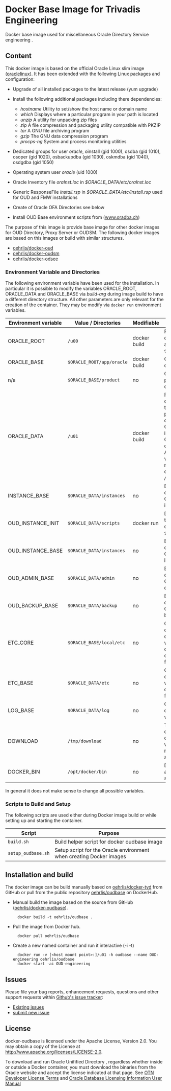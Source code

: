 # Docker Base Image for Trivadis Engineering
Docker base image used for miscellaneous Oracle Directory Service engineering .

## Content

This docker image is based on the official Oracle Linux slim image ([oraclelinux](https://hub.docker.com/r/_/oraclelinux/)). It has been extended with the following Linux packages and configuration:

* Upgrade of all installed packages to the latest release (yum upgrade)
* Install the following additional packages including there dependencies:

    * *hostname* Utility to set/show the host name or domain name
    * *which* Displays where a particular program in your path is located
    * *unzip* A utility for unpacking zip files
    * *zip* A file compression and packaging utility compatible with PKZIP
    * *tar* A GNU file archiving program
    * *gzip* The GNU data compression program
    * *procps-ng* System and process monitoring utilities
* Dedicated groups for user *oracle*, oinstall (gid 1000), osdba (gid 1010), osoper (gid 1020), osbackupdba (gid 1030), oskmdba (gid 1040), osdgdba (gid 1050)
* Operating system user *oracle* (uid 1000)
* Oracle Inventory file *oraInst.loc* in *$ORACLE_DATA/etc/oraInst.loc*
* Generic ResponseFile *install.rsp* in *$ORACLE_DATA/etc/install.rsp* used for OUD and FMW installations
* Create of Oracle OFA Directories see below
* Install OUD Base environment scripts from (www.oradba.ch) 

The purpose of this image is provide base image for other docker images for OUD Directory, Proxy Server or OUDSM. The following docker images are based on this images or build with similar structures.

   * [oehrlis/docker-oud](https://github.com/oehrlis/docker-oud)
   * [oehrlis/docker-oudsm](https://github.com/oehrlis/docker-oudsm)
   * [oehrlis/docker-odsee](https://github.com/oehrlis/docker-odsee)

### Environment Variable and Directories
The following environment variable have been used for the installation. In particular it is possible to modify the variables ORACLE_ROOT, ORACLE_DATA and ORACLE_BASE via *build-arg* during image build to have a different directory structure. All other parameters are only relevant for the creation of the container. They may be modify via `docker run` environment variables.

Environment variable | Value / Directories                    | Modifiable   | Comment
-------------------- | -------------------------------------- | -------------| ---------------
ORACLE_ROOT          | `/u00`                                  | docker build | Root directory for all the Oracle software
ORACLE_BASE          | `$ORACLE_ROOT/app/oracle`              | docker build | Oracle base directory
n/a                  | `$ORACLE_BASE/product`                   | no           | Oracle product base directory
ORACLE_DATA          | `/u01`                                  | docker build | Root directory for the persistent data eg. OUD instances, OUDSM domain etc. A docker volumes must be defined for */u01*
INSTANCE_BASE        | `$ORACLE_DATA/instances`               | no           | Base directory for OUD instances
OUD_INSTANCE_INIT    | `$ORACLE_DATA/scripts`                   | docker run   | Directory for the instance configuration scripts
OUD_INSTANCE_BASE    | `$ORACLE_DATA/instances`                 | no           | Base directory for OUD instances
OUD_ADMIN_BASE       | `$ORACLE_DATA/admin`                     | no           | Base directory for OUD admin directories
OUD_BACKUP_BASE      | `$ORACLE_DATA/backup`                    | no           | Base directory for OUD backups
ETC_CORE             | `$ORACLE_BASE/local/etc`               | no           | OUD base core etc directory with some core configuration files
ETC_BASE             | `$ORACLE_DATA/etc`                     | no           | Oracle etc directory with configuration files
LOG_BASE             | `$ORACLE_DATA/log`                     | no           | Oracle log directory with log files
DOWNLOAD             | `/tmp/download`                         | no           | Temporary download directory, will be removed after build
DOCKER_BIN           | `/opt/docker/bin`                       | no           | Docker build and setup scripts


In general it does not make sense to change all possible variables.

### Scripts to Build and Setup
The following scripts are used either during Docker image build or while setting up and starting the container.

| Script                    | Purpose
| ------------------------- | ----------------------------------------------------------------------------
| `build.sh`                 | Build helper script for docker oudbase image
| `setup_oudbase.sh`         | Setup script for the Oracle environment when creating Docker images

## Installation and build
The docker image can be build manually based on [oehrlis/docker-tvd](https://github.com/oehrlis/docker-oudbase) from GitHub or pull from the public repository [oehrlis/oudbase](https://hub.docker.com/r/oehrlis/oudbase/) on DockerHub.

* Manual build the image based on the source from GitHub ([oehrlis/docker-oudbase](https://github.com/oehrlis/docker-oudbase)).

        docker build -t oehrlis/oudbase .

* Pull the image from Docker hub.

        docker pull oehrlis/oudbase

* Create a new named container and run it interactive (-i -t)

        docker run -v [<host mount point>:]/u01 -h oudbase --name OUD-engineering oehrlis/oudbase
        docker start -ai OUD-engineering

## Issues
Please file your bug reports, enhancement requests, questions and other support requests within [Github's issue tracker](https://help.github.com/articles/about-issues/):

* [Existing issues](https://github.com/oehrlis/docker-oudbase/issues)
* [submit new issue](https://github.com/oehrlis/docker-oudbase/issues/new)

## License
docker-oudbase is licensed under the Apache License, Version 2.0. You may obtain a copy of the License at <http://www.apache.org/licenses/LICENSE-2.0>.

To download and run Oracle Unifified Directory , regardless whether inside or outside a Docker container, you must download the binaries from the Oracle website and accept the license indicated at that page. See [OTN Developer License Terms](http://www.oracle.com/technetwork/licenses/standard-license-152015.html) and [Oracle Database Licensing Information User Manual](https://docs.oracle.com/database/122/DBLIC/Licensing-Information.htm#DBLIC-GUID-B6113390-9586-46D7-9008-DCC9EDA45AB4)
